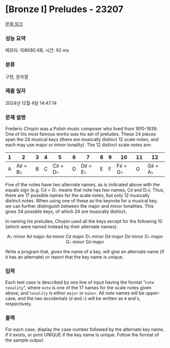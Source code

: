 # [Bronze I] Preludes - 23207 

[문제 링크](https://www.acmicpc.net/problem/23207) 

### 성능 요약

메모리: 108080 KB, 시간: 92 ms

### 분류

구현, 문자열

### 제출 일자

2024년 12월 4일 14:47:14

### 문제 설명

<p>Frederic Chopin was a Polish music composer who lived from 1810-1839. One of his most famous works was his set of preludes. These 24 pieces span the 24 musical keys (there are musically distinct 12 scale notes, and each may use major or minor tonality). The 12 distinct scale notes are:</p>

<table class="table table-bordered">
	<thead>
		<tr>
			<th>1</th>
			<th>2</th>
			<th>3</th>
			<th>4</th>
			<th>5</th>
			<th>6</th>
			<th>7</th>
			<th>8</th>
			<th>9</th>
			<th>10</th>
			<th>11</th>
			<th>12</th>
		</tr>
	</thead>
	<tbody>
		<tr>
			<td>A</td>
			<td>A♯ = B♭</td>
			<td>B</td>
			<td>C</td>
			<td>C♯ = D♭</td>
			<td>D</td>
			<td>D♯ = E♭</td>
			<td>E</td>
			<td>F</td>
			<td>F♯ = G♭</td>
			<td>G</td>
			<td>G♯ = A♭</td>
		</tr>
	</tbody>
</table>

<p>Five of the notes have two alternate names, as is indicated above with the equals sign (e.g. C♯ = D♭ means that note has two names, C♯ and D♭). Thus, there are 17 possible names for the scale notes, but only 12 musically distinct notes. When using one of these as the keynote for a musical key, we can further distinguish between the major and minor tonalities. This gives 34 possible keys, of which 24 are musically distinct.</p>

<p>In naming his preludes, Chopin used all the keys except for the following 10 (which were named instead by their alternate names):</p>

<p style="text-align: center;">A♭ minor A♯ major A♯ minor C♯ major D♭ minor D♯ major D♯ minor G♭ major G♭ minor G♯ major</p>

<p>Write a program that, given the name of a key, will give an alternate name (if it has an alternate) or report that the key name is unique.</p>

### 입력 

 <p>Each test case is described by one line of input having the format “<code>note tonality</code>”, where <code>note</code> is one of the 17 names for the scale notes given above, and <code>tonality</code> is either <code>major</code> or <code>minor</code>. All note names will be upper-case, and the two accidentals (♯ and ♭) will be written as <code>#</code> and <code>b</code>, respectively.</p>

### 출력 

 <p>For each case, display the case number followed by the alternate key name, if it exists, or print UNIQUE if the key name is unique. Follow the format of the sample output.</p>

